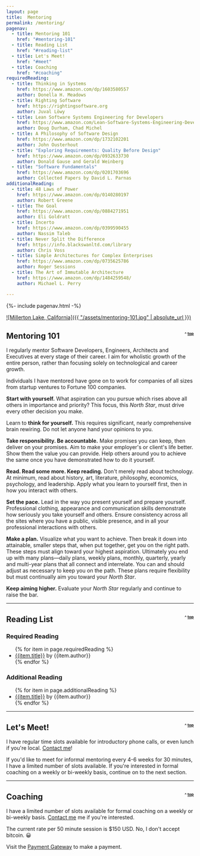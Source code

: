 ```yaml
---
layout: page
title:  Mentoring
permalink: /mentoring/
pagenav:
  - title: Mentoring 101
    href: "#mentoring-101"
  - title: Reading List
    href: "#reading-list"
  - title: Let's Meet!
    href: "#meet"
  - title: Coaching
    href: "#coaching"
requiredReading:
  - title: Thinking in Systems
    href: https://www.amazon.com/dp/1603580557
    author: Donella H. Meadows
  - title: Righting Software
    href: https://rightingsoftware.org
    author: Juval Löwy
  - title: Lean Software Systems Engineering for Developers
    href: https://www.amazon.com/Lean-Software-Systems-Engineering-Developers/dp/1484269322
    author: Doug Durham, Chad Michel 
  - title: A Philosophy of Software Design
    href: https://www.amazon.com/dp/1732102201
    author: John Ousterhout
  - title: "Exploring Requirements: Quality Before Design"
    href: https://www.amazon.com/dp/0932633730
    author: Donald Gause and Gerald Weinberg
  - title: "Software Fundamentals"
    href: https://www.amazon.com/dp/0201703696
    author: Collected Papers by David L. Parnas
additionalReading:
  - title: 48 Laws of Power
    href: https://www.amazon.com/dp/0140280197
    author: Robert Greene
  - title: The Goal
    href: https://www.amazon.com/dp/0884271951
    author: Eli Goldratt
  - title: Incerto
    href: https://www.amazon.com/dp/0399590455
    author: Nassim Taleb
  - title: Never Split the Difference
    href: https://info.blackswanltd.com/library
    author: Chris Voss
  - title: Simple Architectures for Complex Enterprises
    href: https://www.amazon.com/dp/0735625786
    author: Roger Sessions
  - title: The Art of Immutable Architecture
    href: https://www.amazon.com/dp/1484259548/
    author: Michael L. Perry

---
```


{%- include pagenav.html -%}

[![Millerton Lake, California]({{ "/assets/mentoring-101.jpg" | absolute_url }})](/assets/mentoring-101.jpg)

<h2 id="mentoring-101">Mentoring 101 <span style="float: right; vertical-align: center; font-size: .5em">^ <a href="#top">top</a></span></h2>

I regularly mentor Software Developers, Engineers, Architects and Executives at every stage of their career. I aim for wholistic growth of the entire person, rather than focusing solely on technological and career growth.

Individuals I have mentored have gone on to work for companies of all sizes from startup ventures to Fortune 100 companies.

**Start with yourself.** What aspiration can you pursue which rises above all others in importance and priority? This focus, this *North Star*, must drive every other decision you make.

Learn to **think for yourself.** This requires significant, nearly comprehensive brain rewiring. Do not let anyone hand your opinions to you.

**Take responsibility. Be accountable.** Make promises you can keep, then deliver on your promises. Aim to make your employer's or client's life better. Show them the value you can provide. Help others around you to achieve the same once you have demonstrated how to do it yourself.

**Read. Read some more. Keep reading.** Don't merely read about technology. At minimum, read about history, art, literature, philosophy, economics, psychology, and leadership. Apply what you learn to yourself first, then in how you interact with others.

**Set the pace.** Lead in the way you present yourself and prepare yourself. Professional clothing, appearance and communication skills demonstrate how seriously you take yourself and others. Ensure consistency across all the sites where you have a public, visible presence, and in all your professional interactions with others.

**Make a plan.** Visualize what you want to achieve. Then break it down into attainable, smaller steps that, when put together, get you on the right path. These steps must align toward your highest aspiration. Ultimately you end up with many plans—daily plans, weekly plans, monthly, quarterly, yearly and multi-year plans that all connect and interrelate. You can and should adjust as necessary to keep you on the path. These plans require flexibility but must continually aim you toward your *North Star*.

**Keep aiming higher.** Evaluate your *North Star* regularly and continue to raise the bar.

<p><hr /></p>

<h2 id="reading-list">Reading List <span style="float: right; vertical-align: center; font-size: .5em">^ <a href="#top">top</a></span></h2>

<h3 id="required-reading">Required Reading</h3>
<ul>
{% for item in page.requiredReading %}
  <li><a href="{{item.href}}" target="_blank">{{item.title}}</a> by {{item.author}}</li>
{% endfor %}
</ul>

<h3 id="additional-reading">Additional Reading</h3>
<ul>
{% for item in page.additionalReading %}
  <li><a href="{{item.href}}" target="_blank">{{item.title}}</a> by {{item.author}}</li>
{% endfor %}
</ul>

<p><hr /></p>

<h2 id="meet">Let's Meet! <span style="float: right; vertical-align: center; font-size: .5em">^ <a href="#top">top</a></span></h2>

I have regular time slots available for introductory phone calls, or even lunch if you're local. [Contact me](/contact)!

If you'd like to meet for informal mentoring every 4-6 weeks for 30 minutes, I have a limited number of slots available. If you're interested in formal coaching on a weekly or bi-weekly basis, continue on to the next section.

<p><hr /></p>

<h2 id="coaching">Coaching <span style="float: right; vertical-align: center; font-size: .5em">^ <a href="#top">top</a></span></h2>

I have a limited number of slots available for formal coaching on a weekly or bi-weekly basis. [Contact me](/contact) me if you're interested.

The current rate per 50 minute session is $150 USD. No, I don't accept bitcoin. 😀 

Visit the <a href="https://buy.stripe.com/8wMg359qLeLO2XK4gj" target="_blank">Payment Gateway</a> to make a payment.
